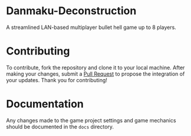 # Danmaku-Deconstruction

A streamlined LAN-based multiplayer bullet hell game up to 8 players.

# Contributing

To contribute, fork the repository and clone it to your local machine. After making your changes, submit a [Pull Request](https://github.com/0x42697262/Danmaku-Deconstruction/pulls) to propose the integration of your updates. Thank you for contributing!

# Documentation

Any changes made to the game project settings and game mechanics should be documented in the `docs` directory.
